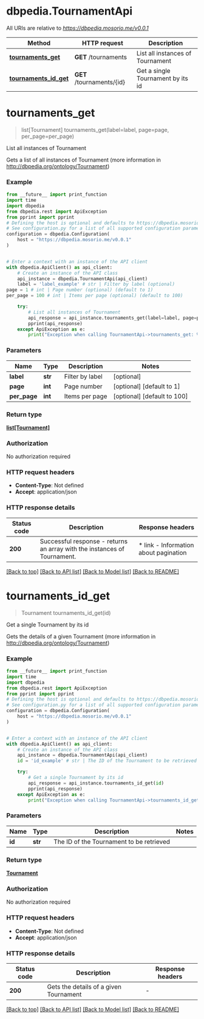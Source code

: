 # dbpedia.TournamentApi

All URIs are relative to *https://dbpedia.mosorio.me/v0.0.1*

Method | HTTP request | Description
------------- | ------------- | -------------
[**tournaments_get**](TournamentApi.md#tournaments_get) | **GET** /tournaments | List all instances of Tournament
[**tournaments_id_get**](TournamentApi.md#tournaments_id_get) | **GET** /tournaments/{id} | Get a single Tournament by its id


# **tournaments_get**
> list[Tournament] tournaments_get(label=label, page=page, per_page=per_page)

List all instances of Tournament

Gets a list of all instances of Tournament (more information in http://dbpedia.org/ontology/Tournament)

### Example

```python
from __future__ import print_function
import time
import dbpedia
from dbpedia.rest import ApiException
from pprint import pprint
# Defining the host is optional and defaults to https://dbpedia.mosorio.me/v0.0.1
# See configuration.py for a list of all supported configuration parameters.
configuration = dbpedia.Configuration(
    host = "https://dbpedia.mosorio.me/v0.0.1"
)


# Enter a context with an instance of the API client
with dbpedia.ApiClient() as api_client:
    # Create an instance of the API class
    api_instance = dbpedia.TournamentApi(api_client)
    label = 'label_example' # str | Filter by label (optional)
page = 1 # int | Page number (optional) (default to 1)
per_page = 100 # int | Items per page (optional) (default to 100)

    try:
        # List all instances of Tournament
        api_response = api_instance.tournaments_get(label=label, page=page, per_page=per_page)
        pprint(api_response)
    except ApiException as e:
        print("Exception when calling TournamentApi->tournaments_get: %s\n" % e)
```

### Parameters

Name | Type | Description  | Notes
------------- | ------------- | ------------- | -------------
 **label** | **str**| Filter by label | [optional] 
 **page** | **int**| Page number | [optional] [default to 1]
 **per_page** | **int**| Items per page | [optional] [default to 100]

### Return type

[**list[Tournament]**](Tournament.md)

### Authorization

No authorization required

### HTTP request headers

 - **Content-Type**: Not defined
 - **Accept**: application/json

### HTTP response details
| Status code | Description | Response headers |
|-------------|-------------|------------------|
**200** | Successful response - returns an array with the instances of Tournament. |  * link - Information about pagination <br>  |

[[Back to top]](#) [[Back to API list]](../README.md#documentation-for-api-endpoints) [[Back to Model list]](../README.md#documentation-for-models) [[Back to README]](../README.md)

# **tournaments_id_get**
> Tournament tournaments_id_get(id)

Get a single Tournament by its id

Gets the details of a given Tournament (more information in http://dbpedia.org/ontology/Tournament)

### Example

```python
from __future__ import print_function
import time
import dbpedia
from dbpedia.rest import ApiException
from pprint import pprint
# Defining the host is optional and defaults to https://dbpedia.mosorio.me/v0.0.1
# See configuration.py for a list of all supported configuration parameters.
configuration = dbpedia.Configuration(
    host = "https://dbpedia.mosorio.me/v0.0.1"
)


# Enter a context with an instance of the API client
with dbpedia.ApiClient() as api_client:
    # Create an instance of the API class
    api_instance = dbpedia.TournamentApi(api_client)
    id = 'id_example' # str | The ID of the Tournament to be retrieved

    try:
        # Get a single Tournament by its id
        api_response = api_instance.tournaments_id_get(id)
        pprint(api_response)
    except ApiException as e:
        print("Exception when calling TournamentApi->tournaments_id_get: %s\n" % e)
```

### Parameters

Name | Type | Description  | Notes
------------- | ------------- | ------------- | -------------
 **id** | **str**| The ID of the Tournament to be retrieved | 

### Return type

[**Tournament**](Tournament.md)

### Authorization

No authorization required

### HTTP request headers

 - **Content-Type**: Not defined
 - **Accept**: application/json

### HTTP response details
| Status code | Description | Response headers |
|-------------|-------------|------------------|
**200** | Gets the details of a given Tournament |  -  |

[[Back to top]](#) [[Back to API list]](../README.md#documentation-for-api-endpoints) [[Back to Model list]](../README.md#documentation-for-models) [[Back to README]](../README.md)


